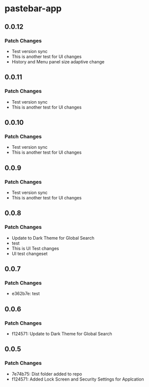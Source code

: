# pastebar-app

## 0.0.12

### Patch Changes

- Test version sync
- This is another test for UI changes
- History and Menu panel size adaptive change

## 0.0.11

### Patch Changes

- Test version sync
- This is another test for UI changes

## 0.0.10

### Patch Changes

- Test version sync
- This is another test for UI changes

## 0.0.9

### Patch Changes

- Test version sync
- This is another test for UI changes

## 0.0.8

### Patch Changes

- Update to Dark Theme for Global Search
- test
- This is UI Test changes
- UI test changeset

## 0.0.7

### Patch Changes

- e362b7e: test

## 0.0.6

### Patch Changes

- f124571: Update to Dark Theme for Global Search

## 0.0.5

### Patch Changes

- 7e74b75: Dist folder added to repo
- f124571: Added Lock Screen and Security Settings for Applcation
